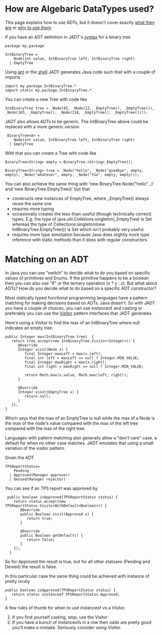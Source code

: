 How are Algebaric DataTypes used?
==============================

This page explains how to use ADTs, but it doesn't cover exactly [what they are](what_adt.html) or [why to use them](why_adt.html).

If you have an ADT definition in JADT's [syntax](syntax.html) for a binary tree

    package my.package
    
    IntBinaryTree = 
        Node(int value, IntBinaryTree left, IntBinaryTree right)
      | EmptyTree

Using [ant](ant/index.html) or the [shell](core/index.html) JADT generates Java code such that with a couple of imports

    import my.package.IntBinaryTree.*
    import static my.package.IntBinaryTree.*
    
You can create a new Tree with code like

    IntBinaryTree tree = _Node(42, _Node(12, _EmptyTree(), _EmptyTree()), _Node(103, _EmptyTree(), _Node(110, _EmptyTree(), _EmptyTree())));
 
 JADT also allows ADTs to be generic. The IntBinaryTree above could be replaced with a more generic version
 
     BinaryTree<A> = 
        Node(int value, IntBinaryTree left, IntBinaryTree right)
      | EmptyTree
 
 With that you can create a Tree with code like
 
    BinaryTree<String> empty = BinaryTree.<String>_EmptyTree();
  
    BinaryTree<String> tree = _Node("hello", _Node("goodbye", empty, empty), _Node("whatever", empty, _Node("foo", empty, empty)));

You can also achieve the same thing with 'new BinaryTree.Node<String>("hello"...)' and 'new BinaryTree.EmptyTree<String>()' but that

* constructs new instances of EmptyTree, where _EmptyTree() always reuse the same one
* requires more typing
* occasionally creates the less-than-useful (though technically correct) types.  E.g. the type of java.util.Colletions.singleton(_EmptyTree) is Set<IntBinaryTree> whereas the type of Collections.singleton(new IntBinaryTree.EmptyTree()) is Set<EmptyTree> which isn't probably very useful.
* requires more type annotation because Java does slightly more type inference with static methods than it does with regular constructors

Matching on an ADT
=================

In Java you can use "switch" to decide what to do you based on specific values of primitives and Enums.  If the primitive happens to be a boolean then you can also use "if" or the ternary operation (x ? y : z).  But what about ADTs?  How do you decide what to do based on a specific ADT constructor?

Most statically typed functional programming languages have a pattern matching for making decisions based on ADTs.  Java doesn't.  So with JADT you have a couple of choices, you can use instanceof and casting or preferably you can use the [Visitor](http://en.wikipedia.org/wiki/Visitor_pattern) pattern interfaces that JADT generates.  

Here's using a Visitor to find the max of an IntBinaryTree where null indicates an empty tree.

    public Integer max(IntBinaryTree tree)  {
       return tree.accept(new IntBinaryTree.Visitor<Integer>() {
          @Override
          Integer visit(Node x) {
             final Integer maxLeft = max(x.left);
             final int left = maxLeft == null ? Integer.MIN_VALUE;
             final Integer maxRight = max(x.right);
             final int right = maxRight == null ? Integer.MIN_VALUE;
             
             return Math.max(x.value, Math.max(left, right));
          }
          
          @Override
          Integer visit(EmptyTree x) {
             return null;
          }
       });
    }
    
Which says that the max of an EmptyTree is null while the max of a Node is the max of the node's value compared with the max of the left tree compared with the max of the right tree.

Languages with pattern matching also generally allow a "don't care" case, a default for when no other case matches.  JADT emulates that using a small variation of the visitor pattern.  

Given the ADT

    TPSReportStatus=
        Pending 
      | Approved(Manager approver)
      | Denied(Manager rejector)
    
You can see if an TPS report was approved by

     public boolean isApproved(TPSReportStatus status) {
        return status.accept(new TPSReportStatus.VisitorWithDefault<Boolean>() {
           @Override
           public Boolean visit(Approved x) {
              return true;
           }
           
           @Override
           public Boolean getDefault() {
              return false;
           }
        });
      } 

So for Approved the result is true, but for all other statuses (Pending and Denied) the result is false.

In this particular case the same thing could be achieved with instance of pretty nicely

    public boolean isApproved(TPSReportStatus status) {
       return status instanceof TPSReportStatus.Approved;
    }

A few rules of thumb for when to use instanceof vs a Visitor.

1. If you find yourself casting, stop, use the Visitor
2. If you have a bunch of instanceofs in a row then odds are pretty good you'll make a mistake.  Seriously consider using Visitor.
